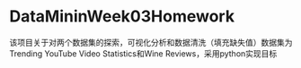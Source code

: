 # DataMininWeek03Homework
该项目关于对两个数据集的探索，可视化分析和数据清洗（填充缺失值）数据集为Trending YouTube Video Statistics和Wine Reviews，采用python实现目标
